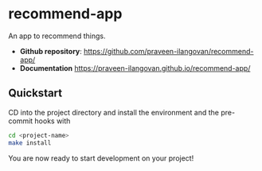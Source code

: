 # recommend-app

An app to recommend things.

- **Github repository**: <https://github.com/praveen-ilangovan/recommend-app/>
- **Documentation** <https://praveen-ilangovan.github.io/recommend-app/>

## Quickstart

CD into the project directory and install the environment and the pre-commit hooks with

```bash
cd <project-name>
make install
```

You are now ready to start development on your project!